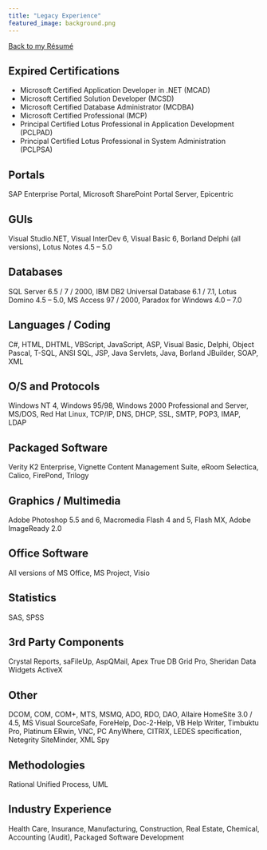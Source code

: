 ```yaml
---
title: "Legacy Experience"
featured_image: background.png
---
```


[Back to my Résumé](/resume)

## Expired Certifications

* Microsoft Certified Application Developer in .NET (MCAD)
* Microsoft Certified Solution Developer (MCSD)
* Microsoft Certified Database Administrator (MCDBA)
* Microsoft Certified Professional (MCP)
* Principal Certified Lotus Professional in Application Development (PCLPAD)
* Principal Certified Lotus Professional in System Administration (PCLPSA)

## Portals

SAP Enterprise Portal, Microsoft SharePoint Portal Server, Epicentric

## GUIs

Visual Studio.NET, Visual InterDev 6, Visual Basic 6, Borland Delphi (all versions), Lotus Notes 4.5 – 5.0

## Databases

SQL Server 6.5 / 7 / 2000, IBM DB2 Universal Database 6.1 / 7.1, Lotus Domino 4.5 – 5.0, MS Access 97 / 2000, Paradox for Windows 4.0 – 7.0

## Languages / Coding

C#, HTML, DHTML, VBScript, JavaScript, ASP, Visual Basic, Delphi, Object Pascal, T-SQL, ANSI SQL, JSP, Java Servlets, Java, Borland JBuilder, SOAP, XML

## O/S and Protocols

Windows NT 4, Windows 95/98, Windows 2000 Professional and Server, MS/DOS, Red Hat Linux, TCP/IP, DNS, DHCP, SSL, SMTP, POP3, IMAP, LDAP

## Packaged Software

Verity K2 Enterprise, Vignette Content Management Suite, eRoom
Selectica, Calico, FirePond, Trilogy

## Graphics / Multimedia

Adobe Photoshop 5.5 and 6, Macromedia Flash 4 and 5, Flash MX, Adobe ImageReady 2.0

## Office Software

All versions of MS Office, MS Project, Visio

## Statistics

SAS, SPSS

## 3rd Party Components

Crystal Reports, saFileUp, AspQMail, Apex True DB Grid Pro, Sheridan Data Widgets ActiveX

## Other

DCOM, COM, COM+, MTS, MSMQ, ADO, RDO, DAO, Allaire HomeSite 3.0 / 4.5, MS Visual SourceSafe, ForeHelp, Doc-2-Help, VB Help Writer, Timbuktu Pro, Platinum ERwin, VNC, PC AnyWhere, CITRIX, LEDES specification, Netegrity SiteMinder, XML Spy

## Methodologies

Rational Unified Process, UML

## Industry Experience

Health Care, Insurance, Manufacturing, Construction, Real Estate, Chemical, Accounting (Audit), Packaged Software Development